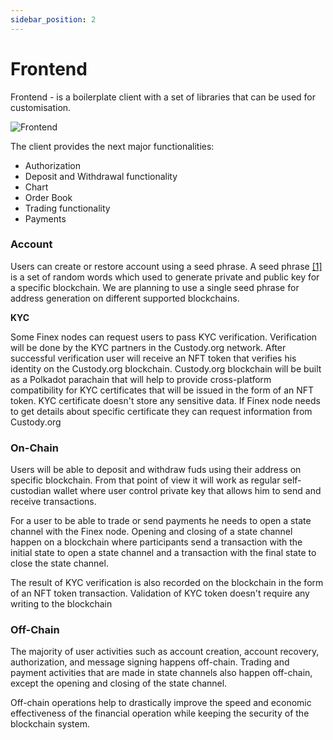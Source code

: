 ```yaml
---
sidebar_position: 2
---
```


# Frontend

Frontend - is a boilerplate client with a set of libraries that can be used for customisation. 

![Frontend](/img/components/frontend.png)

The client provides the next major functionalities:
- Authorization
- Deposit and Withdrawal functionality 
- Chart
- Order Book
- Trading functionality
- Payments

### Account

Users can create or restore account using a seed phrase. A seed phrase [[1]](https://en.wikipedia.org/wiki/Cryptocurrency_wallet#Seed_phrases) is a set of random words which used to generate private and public key for a specific blockchain. We are planning to use a single seed phrase for address generation on different supported blockchains.

**KYC**

Some Finex nodes can request users to pass KYC verification. Verification will be done by the KYC partners in the Custody.org network. After successful verification user will receive an NFT token that verifies his identity on the Custody.org blockchain.
Custody.org blockchain will be built as a Polkadot parachain that will help to provide cross-platform compatibility for KYC certificates that will be issued in the form of an NFT token.
KYC certificate doesn't store any sensitive data. If Finex node needs to get details about specific certificate they can request information from Custody.org

### On-Chain

Users will be able to deposit and withdraw fuds using their address on specific blockchain. From that point of view it will work as regular self-custodian wallet where user control private key that allows him to send and receive transactions.

For a user to be able to trade or send payments he needs to open a state channel with the Finex node. Opening and closing of a state channel happen on a blockchain where participants send a transaction with the initial state to open a state channel and a transaction with the final state to close the state channel.

The result of KYC verification is also recorded on the blockchain in the form of an NFT token transaction. Validation of KYC token doesn't require any writing to the blockchain

### Off-Chain

The majority of user activities such as account creation, account recovery, authorization, and message signing happens off-chain.
Trading and payment activities that are made in state channels also happen off-chain, except the opening and closing of the state channel.

Off-chain operations help to drastically improve the speed and economic effectiveness of the financial operation while keeping the security of the blockchain system.
